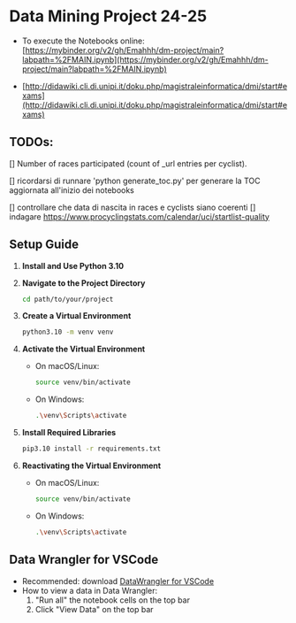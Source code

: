 # Data Mining Project 24-25

- To execute the Notebooks online: [https://mybinder.org/v2/gh/Emahhh/dm-project/main?labpath=%2FMAIN.ipynb](https://mybinder.org/v2/gh/Emahhh/dm-project/main?labpath=%2FMAIN.ipynb)

-  [http://didawiki.cli.di.unipi.it/doku.php/magistraleinformatica/dmi/start#exams](http://didawiki.cli.di.unipi.it/doku.php/magistraleinformatica/dmi/start#exams)


## TODOs:

[] Number of races participated (count of _url entries per cyclist).

[] ricordarsi di runnare 'python generate_toc.py' per generare la TOC aggiornata all'inizio dei notebooks

[] controllare che data di nascita in races e cyclists siano coerenti
[] indagare https://www.procyclingstats.com/calendar/uci/startlist-quality






## Setup Guide

1. **Install and Use Python 3.10**

2. **Navigate to the Project Directory**
   ```sh
   cd path/to/your/project
   ```


3. **Create a Virtual Environment**
   ```sh
   python3.10 -m venv venv
   ```

4. **Activate the Virtual Environment**
   - On macOS/Linux:
     ```sh
     source venv/bin/activate
     ```
   - On Windows:
     ```sh
     .\venv\Scripts\activate
     ```

5. **Install Required Libraries**
   ```sh
   pip3.10 install -r requirements.txt
   ```

6. **Reactivating the Virtual Environment**
   - On macOS/Linux:
     ```sh
     source venv/bin/activate
     ```
   - On Windows:
     ```sh
     .\venv\Scripts\activate
     ```


## Data Wrangler for VSCode
- Recommended: download [DataWrangler for VSCode](vscode:extension/ms-toolsai.datawrangler)
- How to view a data in Data Wrangler:
  1. "Run all" the notebook cells on the top bar
  2. Click "View Data" on the top bar
   
